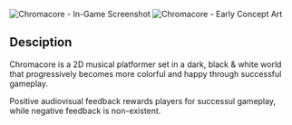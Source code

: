 ![Chromacore - In-Game Screenshot](https://raw.github.com/Murkantilism/game-off-2013/master/ChromacoreInGameScreenshot.JPEG)
![Chromacore - Early Concept Art](https://raw.github.com/Murkantilism/game-off-2013/master/ChromacoreEarlyConceptArt.JPEG)

## Desciption

Chromacore is a 2D musical platformer set in a dark, black & white world that progressively becomes more colorful and happy through successful gameplay.

Positive audiovisual feedback rewards players for successul gameplay, while negative feedback is non-existent.